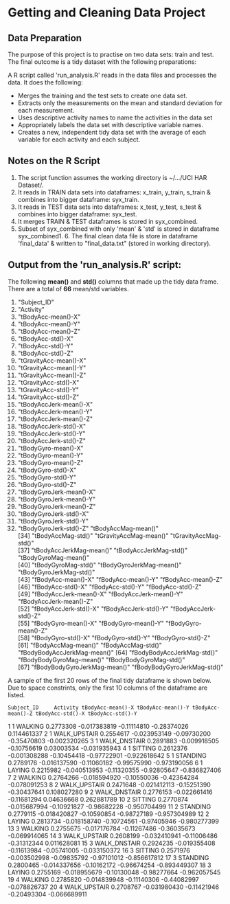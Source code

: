 Getting and Cleaning Data Project
=================================

Data Preparation
----------------

The purpose of this project is to practise on two data sets: train and test. The final outcome is a tidy dataset with the following preparations:

A R script called 'run_analysis.R' reads in the data files and processes the data. It does the following:

   * Merges the training and the test sets to create one data set.
   * Extracts only the measurements on the mean and standard deviation for each measurement. 
   * Uses descriptive activity names to name the activities in the data set
   * Appropriately labels the data set with descriptive variable names. 
   * Creates a new, independent tidy data set with the average of each variable for each activity and each subject.

Notes on the R Script
---------------------

  1. The script function assumes the working directory is ~/.../UCI HAR Dataset/.   
  2. It reads in TRAIN data sets into dataframes: x_train, y_train, s_train & combines into bigger dataframe: syx_train. 
  3. It reads in TEST data sets into dataframes: x_test, y_test, s_test & combines into bigger dataframe: syx_test.
  4. It merges TRAIN & TEST dataframes is stored in syx_combined.
  5. Subset of syx_combined with only 'mean' & 'std' is stored in dataframe syx_combined1.                  6. The final clean data file is store in dataframe 'final_data' & written to "final_data.txt" (stored in working directory).   


Output from the 'run_analysis.R' script:
----------------------------------------

The following **mean()** and **std()** columns that made up the tidy data frame. There are a total of **66** mean/std variables.
 
  1. "Subject_ID"                  
  2. "Activity"                    
  3. "tBodyAcc-mean()-X"          
  4. "tBodyAcc-mean()-Y"           
  5. "tBodyAcc-mean()-Z"           
  6. "tBodyAcc-std()-X" 
  7. "tBodyAcc-std()-Y"            
  8. "tBodyAcc-std()-Z"            
  9. "tGravityAcc-mean()-X"       
  10. "tGravityAcc-mean()-Y"        
  11. "tGravityAcc-mean()-Z"        
  12. "tGravityAcc-std()-X"        
  13. "tGravityAcc-std()-Y"         
  14. "tGravityAcc-std()-Z"         
  15. "tBodyAccJerk-mean()-X"      
  16. "tBodyAccJerk-mean()-Y"       
  17. "tBodyAccJerk-mean()-Z"       
  18. "tBodyAccJerk-std()-X"       
  19. "tBodyAccJerk-std()-Y"        
  20. "tBodyAccJerk-std()-Z"        
  21. "tBodyGyro-mean()-X"         
  22. "tBodyGyro-mean()-Y"          
  23. "tBodyGyro-mean()-Z"          
  24. "tBodyGyro-std()-X"          
  25. "tBodyGyro-std()-Y"           
  26. "tBodyGyro-std()-Z"           
  27. "tBodyGyroJerk-mean()-X"     
  28. "tBodyGyroJerk-mean()-Y"      
  29. "tBodyGyroJerk-mean()-Z"      
  30. "tBodyGyroJerk-std()-X"      
  31. "tBodyGyroJerk-std()-Y"       
  32. "tBodyGyroJerk-std()-Z"       "tBodyAccMag-mean()"         
[34] "tBodyAccMag-std()"           "tGravityAccMag-mean()"       "tGravityAccMag-std()"       
[37] "tBodyAccJerkMag-mean()"      "tBodyAccJerkMag-std()"       "tBodyGyroMag-mean()"        
[40] "tBodyGyroMag-std()"          "tBodyGyroJerkMag-mean()"     "tBodyGyroJerkMag-std()"     
[43] "fBodyAcc-mean()-X"           "fBodyAcc-mean()-Y"           "fBodyAcc-mean()-Z"          
[46] "fBodyAcc-std()-X"            "fBodyAcc-std()-Y"            "fBodyAcc-std()-Z"           
[49] "fBodyAccJerk-mean()-X"       "fBodyAccJerk-mean()-Y"       "fBodyAccJerk-mean()-Z"      
[52] "fBodyAccJerk-std()-X"        "fBodyAccJerk-std()-Y"        "fBodyAccJerk-std()-Z"       
[55] "fBodyGyro-mean()-X"          "fBodyGyro-mean()-Y"          "fBodyGyro-mean()-Z"         
[58] "fBodyGyro-std()-X"           "fBodyGyro-std()-Y"           "fBodyGyro-std()-Z"          
[61] "fBodyAccMag-mean()"          "fBodyAccMag-std()"           "fBodyBodyAccJerkMag-mean()" 
[64] "fBodyBodyAccJerkMag-std()"   "fBodyBodyGyroMag-mean()"     "fBodyBodyGyroMag-std()"     
[67] "fBodyBodyGyroJerkMag-mean()" "fBodyBodyGyroJerkMag-std()" 


A sample of the first 20 rows of the final tidy dataframe is shown below. Due to space constrints, only the first 10 columns of the dataframe are listed.
 
    Subject_ID     Activity tBodyAcc-mean()-X tBodyAcc-mean()-Y tBodyAcc-mean()-Z tBodyAcc-std()-X tBodyAcc-std()-Y
 1           1      WALKING         0.2773308      -0.017383819       -0.11114810      -0.28374026      0.114461337
 2           1 WALK_UPSTAIR         0.2554617      -0.023953149       -0.09730200      -0.35470803     -0.002320265
 3           1 WALK_DNSTAIR         0.2891883      -0.009918505       -0.10756619       0.03003534     -0.031935943
 4           1      SITTING         0.2612376      -0.001308288       -0.10454418      -0.97722901     -0.922618642
 5           1     STANDING         0.2789176      -0.016137590       -0.11060182      -0.99575990     -0.973190056
 6           1       LAYING         0.2215982      -0.040513953       -0.11320355      -0.92805647     -0.836827406
 7           2      WALKING         0.2764266      -0.018594920       -0.10550036      -0.42364284     -0.078091253
 8           2 WALK_UPSTAIR         0.2471648      -0.021412113       -0.15251390      -0.30437641      0.108027280
 9           2 WALK_DNSTAIR         0.2776153      -0.022661416       -0.11681294       0.04636668      0.262881789
 10          2      SITTING         0.2770874      -0.015687994       -0.10921827      -0.98682228     -0.950704499
 11          2     STANDING         0.2779115      -0.018420827       -0.10590854      -0.98727189     -0.957304989
 12          2       LAYING         0.2813734      -0.018158740       -0.10724561      -0.97405946     -0.980277399
 13          3      WALKING         0.2755675      -0.017176784       -0.11267486      -0.36035673     -0.069914065
 14          3 WALK_UPSTAIR         0.2608199      -0.032410941       -0.11006486      -0.31312344      0.011628081
 15          3 WALK_DNSTAIR         0.2924235      -0.019355408       -0.11613984      -0.05741005     -0.033150372
 16          3      SITTING         0.2571976      -0.003502998       -0.09835792      -0.97101012     -0.856617812
 17          3     STANDING         0.2800465      -0.014337656       -0.10162172      -0.96674254     -0.893449307
 18          3       LAYING         0.2755169      -0.018955679       -0.10130048      -0.98277664     -0.962057545
 19          4      WALKING         0.2785820      -0.014839948       -0.11140306      -0.44082997     -0.078826737
 20          4 WALK_UPSTAIR         0.2708767      -0.031980430       -0.11421946      -0.20493304     -0.066689911
